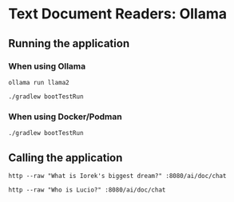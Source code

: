 # Text Document Readers: Ollama

## Running the application

### When using Ollama

```shell
ollama run llama2
```

```shell
./gradlew bootTestRun
```

### When using Docker/Podman

```shell
./gradlew bootTestRun
```

## Calling the application

```shell
http --raw "What is Iorek's biggest dream?" :8080/ai/doc/chat
```

```shell
http --raw "Who is Lucio?" :8080/ai/doc/chat
```
